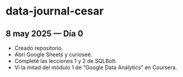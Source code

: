 # data-journal-cesar
## 8 may 2025 — Día 0
- Creado repositorio.
- Abrí Google Sheets y curioseé.
- Completé las lecciones 1 y 2 de SQLBolt.
- Vi la mitad del módulo 1 de “Google Data Analytics” en Coursera.
